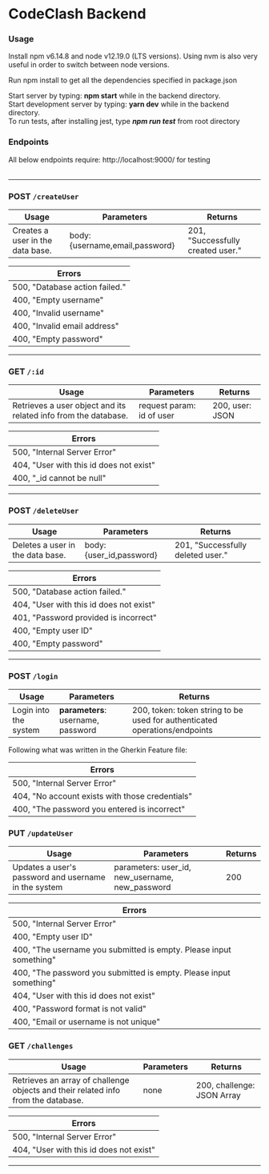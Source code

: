 # CodeClash Backend

### Usage
Install npm v6.14.8 and node v12.19.0 (LTS versions). Using nvm is also very useful in order to switch between node versions.

Run npm install to get all the dependencies specified in package.json

Start server by typing: **npm start** while in the backend directory.
<br>
Start development server by typing: **yarn dev** while in the backend directory.
<br>
To run tests, after installing jest, type ***npm run test*** from root directory

### Endpoints
All below endpoints require: http://localhost:9000/ for testing
<br>
<br>

------------------------------------------------------------
### POST `/createUser`
| Usage  | Parameters | Returns |
| ------------- | ------------- | ------------- |
| Creates a user in the data base.  | body: {username,email,password} | 201, "Successfully created user."

| Errors  |
| ------------- |
| 500, "Database action failed." |
| 400, "Empty username" |
| 400, "Invalid username" |
| 400, "Invalid email address" |
| 400, "Empty password" |

------------------------------------------------------------
### GET `/:id`
| Usage  | Parameters | Returns |
| ------------- | ------------- | ------------- |
| Retrieves a user object and its related info from the database.  | request param: id of user | 200, user: JSON 

| Errors  |
| ------------- |
| 500, "Internal Server Error" |
| 404, "User with this id does not exist" |
| 400, "\_id cannot be null" |

------------------------------------------------------------
### POST `/deleteUser`
| Usage  | Parameters | Returns |
| ------------- | ------------- | ------------- |
| Deletes a user in the data base.  | body: {user_id,password} | 201, "Successfully deleted user."

| Errors  |
| ------------- |
| 500, "Database action failed." |
| 404, "User with this id does not exist" |
| 401, "Password provided is incorrect" |
| 400, "Empty user ID" |
| 400, "Empty password" |

------------------------------------------------------------
### POST `/login`
| Usage  | Parameters | Returns |
| ------------- | ------------- | ------------- |
| Login into the system  | **parameters**: username, password | 200, token: token string to be used for authenticated operations/endpoints 


Following what was written in the Gherkin Feature file:

| Errors  |
| ------------- |
| 500, "Internal Server Error" |
| 404, "No account exists with those credentials" |
| 400, "The password you entered is incorrect" |

### PUT `/updateUser`
| Usage  | Parameters | Returns |
| ------------- | ------------- | ------------- |
| Updates a user's password and username in the system  | parameters: user_id, new_username, new_password | 200

| Errors  |
| ------------- |
| 500, "Internal Server Error" |
| 400, "Empty user ID" |
| 400, "The username you submitted is empty. Please input something" |
| 400, "The password you submitted is empty. Please input something" |
| 404, "User with this id does not exist" |
| 400, "Password format is not valid" |
| 400, "Email or username is not unique" |

### GET `/challenges`
| Usage  | Parameters | Returns |
| ------------- | ------------- | ------------- |
| Retrieves an array of challenge objects and their related info from the database.  | none | 200, challenge: JSON Array

| Errors  |
| ------------- |
| 500, "Internal Server Error" |
| 404, "User with this id does not exist" |

------------------------------------------------------------

